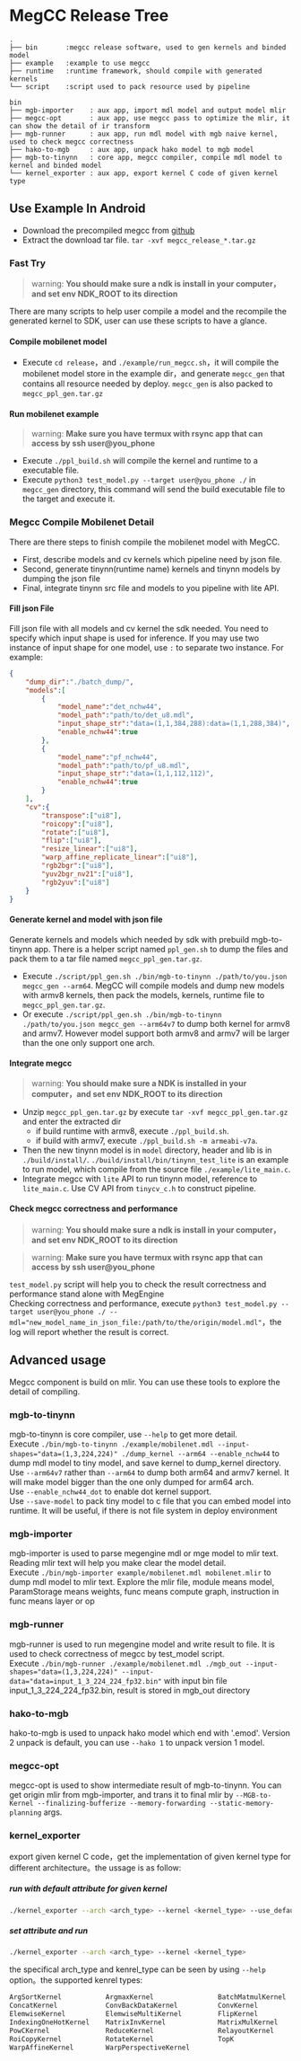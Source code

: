 # MegCC Release Tree
```
.
├── bin       :megcc release software, used to gen kernels and binded model
├── example   :example to use megcc
├── runtime   :runtime framework, should compile with generated kernels
└── script    :script used to pack resource used by pipeline
```
```
bin
├── mgb-importer    : aux app, import mdl model and output model mlir
├── megcc-opt       : aux app, use megcc pass to optimize the mlir, it can show the detail of ir transform
├── mgb-runner      : aux app, run mdl model with mgb naive kernel, used to check megcc correctness
├── hako-to-mgb     : aux app, unpack hako model to mgb model
├── mgb-to-tinynn   : core app, megcc compiler, compile mdl model to kernel and binded model
└── kernel_exporter : aux app, export kernel C code of given kernel type 

```

## Use Example In Android
- Download the precompiled megcc from [github](https://github.com/MegEngine/MegCC/releases)
- Extract the download tar file. `tar -xvf megcc_release_*.tar.gz`
### Fast Try
> warning: **You should make sure a ndk is install in your computer，and set env NDK_ROOT to its direction** 

There are many scripts to help user compile a model and the recompile the generated kernel to SDK, user can use these scripts to have a glance.
#### Compile mobilenet model
- Execute `cd release`，and `./example/run_megcc.sh`，it will compile the mobilenet model store in the example dir，and generate `megcc_gen` that contains all resource needed by deploy. `megcc_gen` is also packed to `megcc_ppl_gen.tar.gz`  
#### Run mobilenet example 
> warning: **Make sure you have termux with rsync app that can access by ssh user@you_phone** 
 
* Execute `./ppl_build.sh` will compile the kernel and runtime to a executable file.
* Execute `python3 test_model.py --target user@you_phone ./` in `megcc_gen` directory, this command will send the build executable file to the target and execute it.

### Megcc Compile Mobilenet Detail
There are there steps to finish compile the mobilenet model with MegCC.
* First, describe models and cv kernels which pipeline need by json file.  
* Second, generate tinynn(runtime name) kernels and tinynn models by dumping the json file
* Final, integrate tinynn src file and models to you pipeline with lite API. 
#### Fill json File
Fill json file with all models and cv kernel the sdk needed. You need to specify which input shape is used for inference. If you may use two instance of input shape for one model, use `:` to separate two instance. 
For example:
```json
{
    "dump_dir":"./batch_dump/",
    "models":[
        {
            "model_name":"det_nchw44",
            "model_path":"path/to/det_u8.mdl",
            "input_shape_str":"data=(1,1,384,288):data=(1,1,288,384)",
            "enable_nchw44":true
        },
        {
            "model_name":"pf_nchw44",
            "model_path":"path/to/pf_u8.mdl",
            "input_shape_str":"data=(1,1,112,112)",
            "enable_nchw44":true
        }
    ],
    "cv":{
        "transpose":["ui8"],
        "roicopy":["ui8"],
        "rotate":["ui8"],
        "flip":["ui8"],
        "resize_linear":["ui8"],
        "warp_affine_replicate_linear":["ui8"],
        "rgb2bgr":["ui8"],
        "yuv2bgr_nv21":["ui8"],
        "rgb2yuv":["ui8"]
    }
}
```
#### Generate kernel and model with json file
Generate kernels and models which needed by sdk with prebuild mgb-to-tinynn app. There is a helper script named `ppl_gen.sh` to dump the files and pack them to a tar file named `megcc_ppl_gen.tar.gz`.   
- Execute `./script/ppl_gen.sh ./bin/mgb-to-tinynn ./path/to/you.json megcc_gen --arm64`. MegCC will compile models and dump new models with armv8 kernels, then pack the models, kernels, runtime file to `megcc_ppl_gen.tar.gz`.    
- Or execute `./script/ppl_gen.sh ./bin/mgb-to-tinynn ./path/to/you.json megcc_gen --arm64v7` to dump both kernel for armv8 and armv7. However model support both armv8 and armv7 will be larger than the one only support one arch.   

#### Integrate megcc
> warning: **You should make sure a NDK is installed in your computer，and set env NDK_ROOT to its direction** 

- Unzip `megcc_ppl_gen.tar.gz` by execute `tar -xvf megcc_ppl_gen.tar.gz` and enter the extracted dir
  - if build runtime with armv8, execute `./ppl_build.sh`.
  - if build with armv7, execute `./ppl_build.sh -m armeabi-v7a`. 
- Then the new tinynn model is in `model` directory, header and lib is in `./build/install/`. `./build/install/bin/tinynn_test_lite` is an example to run model, which compile from the source file `./example/lite_main.c`. 
- Integrate megcc with `lite` API to run tinynn model, reference to `lite_main.c`. Use CV API from `tinycv_c.h` to construct pipeline.  

#### Check megcc correctness and performance
> warning: **You should make sure a ndk is install in your computer，and set env NDK_ROOT to its direction** 

>  warning: **Make sure you have termux with rsync app that can access by ssh user@you_phone** 

`test_model.py` script will help you to check the result correctness and performance stand alone with MegEngine   
Checking correctness and performance, execute `python3 test_model.py --target user@you_phone ./ --mdl="new_model_name_in_json_file:/path/to/the/origin/model.mdl"`，the log will report whether the result is correct.  

## Advanced usage
Megcc component is build on mlir. You can use these tools to explore the detail of compiling. 
### mgb-to-tinynn
mgb-to-tinynn is core compiler, use `--help` to get more detail.   
Execute `./bin/mgb-to-tinynn ./example/mobilenet.mdl --input-shapes="data=(1,3,224,224)" ./dump_kernel --arm64 --enable_nchw44` to dump mdl model to tiny model, and save kernel to dump_kernel directory.  
Use `--arm64v7` rather than `--arm64` to dump both arm64 and armv7 kernel. It will make model bigger than the one only dumped for arm64 arch.   
Use `--enable_nchw44_dot` to enable dot kernel support.    
Use `--save-model` to pack tiny model to c file that you can embed model into runtime. It will be useful, if there is not file system in deploy environment   

### mgb-importer
mgb-importer is used to parse megengine mdl or mge model to mlir text. Reading mlir text will help you make clear the model detail.   
Execute `./bin/mgb-importer example/mobilenet.mdl mobilenet.mlir` to dump mdl model to mlir text. Explore the mlir file, module means model, ParamStorage means weights, func means compute graph, instruction in func means layer or op  

### mgb-runner
mgb-runner is used to run megengine model and write result to file. It is used to check correctness of megcc by test_model script.   
Execute `./bin/mgb-runner ./example/mobilenet.mdl ./mgb_out --input-shapes="data=(1,3,224,224)" --input-data="data=input_1_3_224_224_fp32.bin"` with input bin file input_1_3_224_224_fp32.bin, result is stored in mgb_out directory  

### hako-to-mgb
hako-to-mgb is used to unpack hako model which end with '.emod'. Version 2 unpack is default, you can use `--hako 1` to unpack version 1 model.  

### megcc-opt
megcc-opt is used to show intermediate result of mgb-to-tinynn. You can get origin mlir from mgb-importer, and trans it to final mlir by `--MGB-to-Kernel --finalizing-bufferize --memory-forwarding --static-memory-planning` args.  
### kernel_exporter
export given kernel C code，get the implementation of given kernel type for different architecture。the ussage is as follow:
##### run with default attribute for given kernel

```bash
./kernel_exporter --arch <arch_type> --kernel <kernel_type> --use_default_attr
```
##### set attribute and run
```bash
./kernel_exporter --arch <arch_type> --kernel <kernel_type>
```

the specifical arch_type and kenrel_type can be seen by using `--help` option。the supported kenrel types:
```bash
ArgSortKernel           ArgmaxKernel                BatchMatmulKernel       CVTransposeKernel
ConcatKernel            ConvBackDataKernel          ConvKernel              CvtColorKernel
ElemwiseKernel          ElemwiseMultiKernel         FlipKernel              IndexingMultiAxisKernel
IndexingOneHotKernel    MatrixInvKernel             MatrixMulKernel         PoolingKernel
PowCKernel              ReduceKernel                RelayoutKernel          ResizeKernel
RoiCopyKernel           RotateKernel                TopK                    TypeCvtKernel
WarpAffineKernel        WarpPerspectiveKernel
```